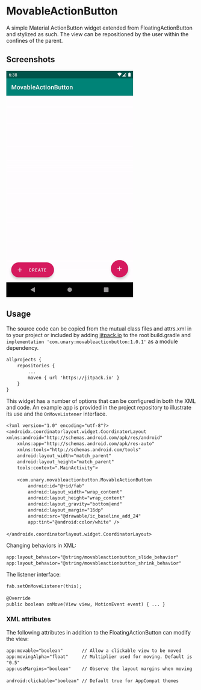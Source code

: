 # MovableActionButton
A simple Material ActionButton widget extended from FloatingActionButton and stylized as such. The view can be repositioned by the user within the confines of the parent.
## Screenshots
<img src="/art/screenshot-animation.gif" alt="Screenshot" height=600>

## Usage
The source code can be copied from the mutual class files and attrs.xml in to your project or included by adding [jitpack.io](https://jitpack.io/#com.unary/movableactionbutton) to the root build.gradle and `implementation 'com.unary:movableactionbutton:1.0.1'` as a module dependency.
```
allprojects {
    repositories {
        ...
        maven { url 'https://jitpack.io' }
    }
}
```
This widget has a number of options that can be configured in both the XML and code. An example app is provided in the project repository to illustrate its use and the `OnMoveListener` interface.
```
<?xml version="1.0" encoding="utf-8"?>
<androidx.coordinatorlayout.widget.CoordinatorLayout xmlns:android="http://schemas.android.com/apk/res/android"
    xmlns:app="http://schemas.android.com/apk/res-auto"
    xmlns:tools="http://schemas.android.com/tools"
    android:layout_width="match_parent"
    android:layout_height="match_parent"
    tools:context=".MainActivity">

    <com.unary.movableactionbutton.MovableActionButton
        android:id="@+id/fab"
        android:layout_width="wrap_content"
        android:layout_height="wrap_content"
        android:layout_gravity="bottom|end"
        android:layout_margin="16dp"
        android:src="@drawable/ic_baseline_add_24"
        app:tint="@android:color/white" />
        
</androidx.coordinatorlayout.widget.CoordinatorLayout>
```
Changing behaviors in XML:
```
app:layout_behavior="@string/movableactionbutton_slide_behavior"
app:layout_behavior="@string/movableactionbutton_shrink_behavior"
```
The listener interface:
```
fab.setOnMoveListener(this);

@Override
public boolean onMove(View view, MotionEvent event) { ... }
```

### XML attributes
The following attributes in addition to the FloatingActionButton can modify the view:
```
app:movable="boolean"       // Allow a clickable view to be moved
app:movingAlpha="float"     // Multiplier used for moving. Default is "0.5"
app:useMargins="boolean"    // Observe the layout margins when moving

android:clickable="boolean" // Default true for AppCompat themes
```
